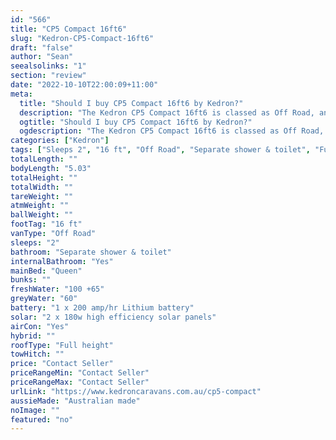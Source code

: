 ```yaml
---
id: "566"
title: "CP5 Compact 16ft6"
slug: "Kedron-CP5-Compact-16ft6"
draft: "false"
author: "Sean"
seealsolinks: "1"
section: "review"
date: "2022-10-10T22:00:09+11:00"
meta:
  title: "Should I buy CP5 Compact 16ft6 by Kedron?"
  description: "The Kedron CP5 Compact 16ft6 is classed as Off Road, and sleeps 2 people. It is Australian made and comes in at 16 ft. It generally has Separate shower & toilet."
  ogtitle: "Should I buy CP5 Compact 16ft6 by Kedron?"
  ogdescription: "The Kedron CP5 Compact 16ft6 is classed as Off Road, and sleeps 2 people. It is Australian made and comes in at 16 ft. It generally has Separate shower & toilet."
categories: ["Kedron"]
tags: ["Sleeps 2", "16 ft", "Off Road", "Separate shower & toilet", "Full height", "Price Unknown"]
totalLength: ""
bodyLength: "5.03"
totalHeight: ""
totalWidth: ""
tareWeight: ""
atmWeight: ""
ballWeight: ""
footTag: "16 ft"
vanType: "Off Road"
sleeps: "2"
bathroom: "Separate shower & toilet"
internalBathroom: "Yes"
mainBed: "Queen"
bunks: ""
freshWater: "100 +65"
greyWater: "60"
battery: "1 x 200 amp/hr Lithium battery"
solar: "2 x 180w high efficiency solar panels"
airCon: "Yes"
hybrid: ""
roofType: "Full height"
towHitch: ""
price: "Contact Seller"
priceRangeMin: "Contact Seller"
priceRangeMax: "Contact Seller"
urlLink: "https://www.kedroncaravans.com.au/cp5-compact"
aussieMade: "Australian made"
noImage: ""
featured: "no"
---
```

